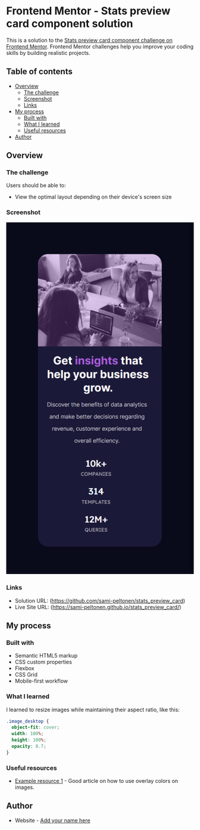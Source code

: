# Frontend Mentor - Stats preview card component solution

This is a solution to the [Stats preview card component challenge on Frontend Mentor](https://www.frontendmentor.io/challenges/stats-preview-card-component-8JqbgoU62). Frontend Mentor challenges help you improve your coding skills by building realistic projects. 

## Table of contents

- [Overview](#overview)
  - [The challenge](#the-challenge)
  - [Screenshot](#screenshot)
  - [Links](#links)
- [My process](#my-process)
  - [Built with](#built-with)
  - [What I learned](#what-i-learned)
  - [Useful resources](#useful-resources)
- [Author](#author)

## Overview

### The challenge

Users should be able to:

- View the optimal layout depending on their device's screen size

### Screenshot

![Solution](./screenshots/screenshot375.png)

### Links

- Solution URL: (https://github.com/sami-peltonen/stats_preview_card)
- Live Site URL: (https://sami-peltonen.github.io/stats_preview_card/)

## My process

### Built with

- Semantic HTML5 markup
- CSS custom properties
- Flexbox
- CSS Grid
- Mobile-first workflow


### What I learned

I learned to resize images while maintaining their aspect ratio, like this:

```css
.image_desktop {
  object-fit: cover;
  width: 100%;
  height: 100%;
  opacity: 0.7;
}
```

### Useful resources

- [Example resource 1](https://dev.to/ellen_dev/two-ways-to-achieve-an-image-colour-overlay-with-css-eio) - Good article on how to use overlay colors on images.

## Author

- Website - [Add your name here](https://github.com/sami-peltonen)


